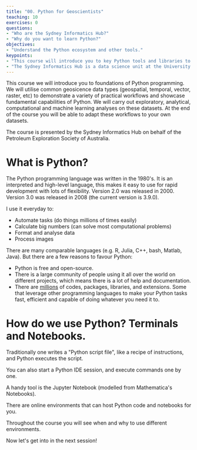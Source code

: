 ```yaml
---
title: "00. Python for Geoscientists"
teaching: 10
exercises: 0
questions:
- "Who are the Sydney Informatics Hub?"
- "Why do you want to learn Python?"
objectives:
- "Understand the Python ecosystem and other tools."
keypoints:
- "This course will introduce you to key Python tools and libraries to do your work faster and more efficiently."
- "The Sydney Informatics Hub is a data science unit at the University of Sydney which supports excellence in data driven research at the University, including in geoscience."
---
```


This course we will introduce you to foundations of Python programming. We will utilise common geosicence data types (geospatial, temporal, vector, raster, etc) to demonstrate a variety of practical workflows and showcase fundamental capabilities of Python. We will carry out exploratory, analytical, computational and machine learning analyses on these datasets. At the end of the course you will be able to adapt these workflows to your own datasets. 

The course is presented by the Sydney Informatics Hub on behalf of the Petroleum Exploration Society of Australia.


# What is Python?

The Python programming language was written in the 1980's. It is an interpreted and high-level language, this makes it easy to use for rapid development with lots of flexibility. Version 2.0 was released in 2000. Version 3.0 was released in 2008 (the current version is 3.9.0). 

I use it everyday to:

* Automate tasks (do things millions of times easily)
* Calculate big numbers (can solve most computational problems)
* Format and analyse data
* Process images

There are many comparable languages (e.g. R, Julia, C++, bash, Matlab, Java).
But there are a few reasons to favour Python:

* Python is free and open-source. 
* There is a large community of people using it all over the world on different projects, which means there is a lot of help and documentation.
* There are [millions](https://github.com/search?l=Python&q=python&type=Repositories) of codes, packages, libraries, and extensions. Some that leverage other programming languages to make your Python tasks fast, efficient and capable of doing whatever you need it to.

# How do we use Python? Terminals and Notebooks.

Traditionally one writes a "Python script file", like a recipe of instructions, and Python executes the script.

You can also start a Python IDE session, and execute commands one by one.

A handy tool is the Jupyter Notebook (modelled from Mathematica's Notebooks).

There are online environments that can host Python code and notebooks for you.

Throughout the course you will see when and why to use different environments.

Now let's get into in the next session!
